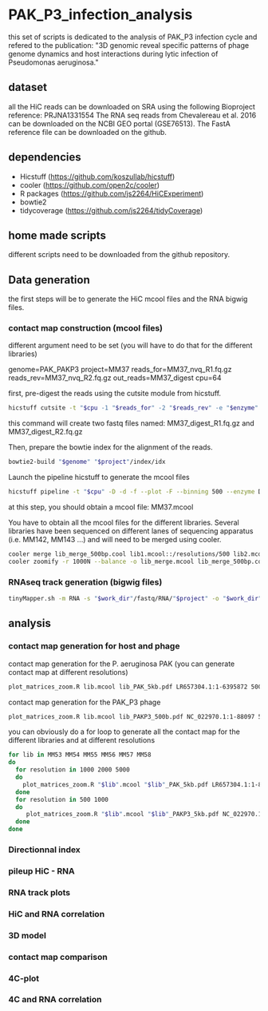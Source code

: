 # PAK_P3_infection_analysis

this set of scripts is dedicated to the analysis of PAK_P3 infection cycle and refered to the publication:
"3D genomic reveal specific patterns of phage genome dynamics and host interactions during lytic infection of Pseudomonas aeruginosa."

## dataset

all the HiC reads can be downloaded on SRA using the following Bioproject reference: PRJNA1331554
The RNA seq reads from Chevalereau et al. 2016 can be downloaded on the NCBI GEO portal (GSE76513).
The FastA reference file can be downloaded on the github.

## dependencies

- Hicstuff (https://github.com/koszullab/hicstuff)
- cooler (https://github.com/open2c/cooler)
- R packages (https://github.com/js2264/HiCExperiment)
- bowtie2
- tidycoverage (https://github.com/js2264/tidyCoverage)

## home made scripts

different scripts need to be downloaded from the github repository.

## Data generation

the first steps will be to generate the HiC mcool files and the RNA bigwig files.

### contact map construction (mcool files)

different argument need to be set (you will have to do that for the different libraries)

genome=PAK_PAKP3
project=MM37
reads_for=MM37_nvq_R1.fq.gz
reads_rev=MM37_nvq_R2.fq.gz
out_reads=MM37_digest
cpu=64

first, pre-digest the reads using the cutsite module from hicstuff.

```sh
hicstuff cutsite -t "$cpu -1 "$reads_for" -2 "$reads_rev" -e "$enzyme" -p "$out_reads"
```
this command will create two fastq files named: MM37_digest_R1.fq.gz and MM37_digest_R2.fq.gz

Then, prepare the bowtie index for the alignment of the reads.

```sh
bowtie2-build "$genome" "$project"/index/idx
```
Launch the pipeline hicstuff to generate the mcool files 

```sh
hicstuff pipeline -t "$cpu" -D -d -f --plot -F --binning 500 --enzyme DpnII,HinfI -o "$project" -g "$project"/index/idx	"$out_reads"_R1.fq.gz "$out_reads"_R2.fq.gz
```
at this step, you should obtain a mcool file: MM37.mcool

You have to obtain all the mcool files for the different libraries.
Several libraries have been sequenced on different lanes of sequencing apparatus (i.e. MM142, MM143 ...) and will need to be merged using cooler.

```sh
cooler merge lib_merge_500bp.cool lib1.mcool::/resolutions/500 lib2.mcool::/resolutions/500 lib3.mcool::/resolutions/500
cooler zoomify -r 1000N --balance -o lib_merge.mcool lib_merge_500bp.cool
```

### RNAseq track generation (bigwig files)

```sh
tinyMapper.sh -m RNA -s "$work_dir"/fastq/RNA/"$project" -o "$work_dir"/RNA_track/"$project" -g "$work_dir"/fasta/deinoc_V2	--threads 24
```

## analysis

### contact map generation for host and phage

contact map generation for the P. aeruginosa PAK (you can generate contact map at different resolutions)

```sh
plot_matrices_zoom.R lib.mcool lib_PAK_5kb.pdf LR657304.1:1-6395872 5000 
```

contact map generation for the PAK_P3 phage 

```sh
plot_matrices_zoom.R lib.mcool lib_PAKP3_500b.pdf NC_022970.1:1-88097 500 
```

you can obviously do a for loop to generate all the contact map for the different libraries and at different resolutions

```sh
for lib in MM53 MM54 MM55 MM56 MM57 MM58
do
  for resolution in 1000 2000 5000
  do
    plot_matrices_zoom.R "$lib".mcool "$lib"_PAK_5kb.pdf LR657304.1:1-88097 "$resolution"
  done
  for resolution in 500 1000
  do
     plot_matrices_zoom.R "$lib".mcool "$lib"_PAKP3_5kb.pdf NC_022970.13:1-88097 "$resolution"
  done
done
```


### Directionnal index


### pileup HiC - RNA

### RNA track plots

### HiC and RNA correlation


### 3D model

### contact map comparison

### 4C-plot

### 4C and RNA correlation







